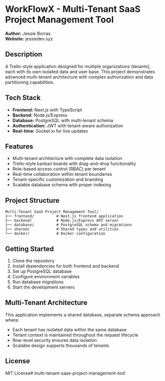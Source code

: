 # WorkFlowX - Multi-Tenant SaaS Project Management Tool

**Author:** Jessie Borras  
**Website:** jessiedev.xyz

## Description

A Trello-style application designed for multiple organizations (tenants), each with its own isolated data and user base. This project demonstrates advanced multi-tenant architecture with complex authorization and data partitioning capabilities.

## Tech Stack

- **Frontend:** Next.js with TypeScript
- **Backend:** Node.js/Express
- **Database:** PostgreSQL with multi-tenant schema
- **Authentication:** JWT with tenant-aware authorization
- **Real-time:** Socket.io for live updates

## Features

- Multi-tenant architecture with complete data isolation
- Trello-style kanban boards with drag-and-drop functionality
- Role-based access control (RBAC) per tenant
- Real-time collaboration within tenant boundaries
- Tenant-specific customization and branding
- Scalable database schema with proper indexing

## Project Structure

```
Multi-Tenant SaaS Project Management Tool/
├── frontend/          # Next.js frontend application
├── backend/           # Node.js/Express API server
├── database/          # PostgreSQL schema and migrations
├── shared/            # Shared types and utilities
└── docker/            # Docker configuration
```

## Getting Started

1. Clone the repository
2. Install dependencies for both frontend and backend
3. Set up PostgreSQL database
4. Configure environment variables
5. Run database migrations
6. Start the development servers

## Multi-Tenant Architecture

This application implements a shared database, separate schema approach where:
- Each tenant has isolated data within the same database
- Tenant context is maintained throughout the request lifecycle
- Row-level security ensures data isolation
- Scalable design supports thousands of tenants

## License

MIT License# multi-tenant-saas-project-management-tool
